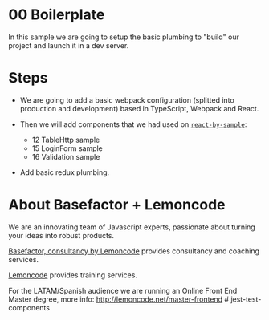 # 00 Boilerplate

In this sample we are going to setup the basic plumbing to "build" our project and launch it in a dev server.

# Steps

- We are going to add a basic webpack configuration (splitted into production and development) based in TypeScript, Webpack and React.

- Then we will add components that we had used on [`react-by-sample`](https://github.com/Lemoncode/react-by-sample):
    - 12 TableHttp sample
    - 15 LoginForm sample
    - 16 Validation sample

- Add basic redux plumbing.

# About Basefactor + Lemoncode

We are an innovating team of Javascript experts, passionate about turning your ideas into robust products.

[Basefactor, consultancy by Lemoncode](http://www.basefactor.com) provides consultancy and coaching services.

[Lemoncode](http://lemoncode.net/services/en/#en-home) provides training services.

For the LATAM/Spanish audience we are running an Online Front End Master degree, more info: http://lemoncode.net/master-frontend
#   j e s t - t e s t - c o m p o n e n t s  
 